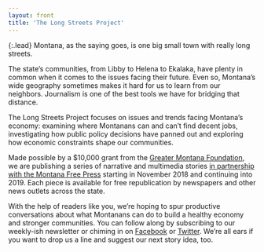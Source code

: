 ```yaml
---
layout: front
title: 'The Long Streets Project'
---
```

{:.lead}
Montana, as the saying goes, is one big small town with really long streets.

The state’s communities, from Libby to Helena to Ekalaka, have plenty in common when it comes to the issues facing their future. Even so, Montana’s wide geography sometimes makes it hard for us to learn from our neighbors. Journalism is one of the best tools we have for bridging that distance.

The Long Streets Project focuses on issues and trends facing Montana’s economy: examining where Montanans can and can’t find decent jobs, investigating how public policy decisions have panned out and exploring how economic constraints shape our communities.

Made possible by a $10,000 grant from the [Greater Montana Foundation](http://greatermontana.org/), we are publishing a series of narrative and multimedia stories [in partnership with the Montana Free Press](https://montanafreepress.org/long-streets) starting in November 2018 and continuing into 2019. Each piece is available for free republication by newspapers and other news outlets across the state. 

With the help of readers like you, we’re hoping to spur productive conversations about what Montanans can do to build a healthy economy and stronger communities. You can follow along by subscribing to our weekly-ish newsletter or chiming in on [Facebook](http://facebook.com/longstreetsmt) or [Twitter](https://twitter.com/longstreetsmt). We’re all ears if you want to drop us a line and suggest our next story idea, too.

